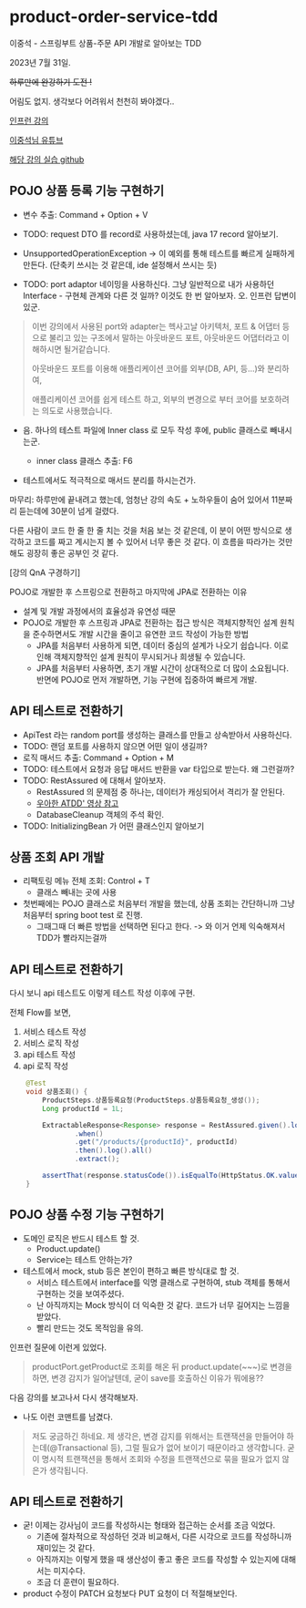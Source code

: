 # product-order-service-tdd

이중석 - 스프링부트 상품-주문 API 개발로 알아보는 TDD

2023년 7월 31일.

~~하루만에 완강하기 도전 !~~

어림도 없지. 생각보다 어려워서 천천히 봐야겠다..

[인프런 강의](https://www.inflearn.com/course/%EC%8A%A4%ED%94%84%EB%A7%81%EB%B6%80%ED%8A%B8-%EC%8B%A4%EC%A0%84-%EC%83%81%ED%92%88%EC%A3%BC%EB%AC%B8-tdd)

[이중석님 유튜브](https://www.youtube.com/@ejoongseok)

[해당 강의 실습 github](https://github.com/ejoongseok/product-order-service)

## POJO 상품 등록 기능 구현하기

- 변수 추출: Command + Option + V

- TODO: request DTO 를 record로 사용하셨는데, java 17 record 알아보기.

- UnsupportedOperationException -> 이 예외를 통해 테스트를 빠르게 실패하게 만든다. (단축키 쓰시는 것 같은데, ide 설정해서 쓰시는 듯)

- TODO: port adaptor 네이밍을 사용하신다. 그냥 일반적으로 내가 사용하던 Interface - 구현체 관계와 다른 것 일까? 이것도 한 번 알아보자.
오. 인프런 답변이 있군.

> 이번 강의에서 사용된 port와 adapter는 헥사고날 아키텍처, 포트 & 어댑터 등으로 불리고 있는 구조에서 말하는 아웃바운드 포트, 아웃바운드 어댑터라고 이해하시면 될거같습니다.
>
> 아웃바운드 포트를 이용해 애플리케이션 코어를 외부(DB, API, 등...)와 분리하여,
>
> 애플리케이션 코어를 쉽게 테스트 하고, 외부의 변경으로 부터 코어를 보호하려는 의도로 사용했습니다.

- 음. 하나의 테스트 파일에 Inner class 로 모두 작성 후에, public 클래스로 빼내시는군.

  - inner class 클래스 추출: F6

- 테스트에서도 적극적으로 매서드 분리를 하시는건가.

마무리: 하루만에 끝내려고 했는데, 엄청난 강의 속도 + 노하우들이 숨어 있어서 11분짜리 듣는데에 30분이 넘게 걸렸다.

다른 사람이 코드 한 줄 한 줄 치는 것을 처음 보는 것 같은데, 이 분이 어떤 방식으로 생각하고 코드를 짜고 계시는지 볼 수 있어서 너무 좋은 것 같다. 이 흐름을 따라가는 것만 해도 굉장히 좋은 공부인 것 같다.

[강의 QnA 구경하기]

POJO로 개발한 후 스프링으로 전환하고 마지막에 JPA로 전환하는 이유
- 설계 및 개발 과정에서의 효율성과 유연성 때문
- POJO로 개발한 후 스프링과 JPA로 전환하는 접근 방식은 객체지향적인 설계 원칙을 준수하면서도 개발 시간을 줄이고 유연한 코드 작성이 가능한 방법
  - JPA를 처음부터 사용하게 되면, 데이터 중심의 설계가 나오기 쉽습니다. 이로 인해 객체지향적인 설계 원칙이 무시되거나 희생될 수 있습니다.
  - JPA를 처음부터 사용하면, 초기 개발 시간이 상대적으로 더 많이 소요됩니다. 반면에 POJO로 먼저 개발하면, 기능 구현에 집중하여 빠르게 개발.

## API 테스트로 전환하기

- ApiTest 라는 random port를 생성하는 클래스를 만들고 상속받아서 사용하신다.
- TODO: 랜덤 포트를 사용하지 않으면 어떤 일이 생길까?
- 로직 매서드 추출: Command + Option + M
- TODO: 테스트에서 요청과 응답 매서드 반환을 var 타입으로 받는다. 왜 그런걸까?
- TODO: RestAssured 에 대해서 알아보자.
  - RestAssured 의 문제점 중 하나는, 데이터가 캐싱되어서 격리가 잘 안된다.
  - [우아한 ATDD' 영상 참고](https://www.youtube.com/watch?v=ITVpmjM4mUE&ab_channel=%EC%9A%B0%EC%95%84%ED%95%9C%ED%85%8C%ED%81%AC)
  - DatabaseCleanup 객체의 주석 확인.
- TODO: InitializingBean 가 어떤 클래스인지 알아보기

## 상품 조회 API 개발
- 리팩토링 메뉴 전체 조회: Control + T
  - 클래스 빼내는 곳에 사용
- 첫번째에는 POJO 클래스로 처음부터 개발을 했는데, 상품 조회는 간단하니까 그냥 처음부터 spring boot test 로 진행.
  - 그때그때 더 빠른 방법을 선택하면 된다고 한다. -> 와 이거 언제 익숙해져서 TDD가 빨라지는걸까

## API 테스트로 전환하기

다시 보니 api 테스트도 이렇게 테스트 작성 이후에 구현.

전체 Flow를 보면,

1. 서비스 테스트 작성
2. 서비스 로직 작성
3. api 테스트 작성
4. api 로직 작성

```java
    @Test
    void 상품조회() {
        ProductSteps.상품등록요청(ProductSteps.상품등록요청_생성());
        Long productId = 1L;

        ExtractableResponse<Response> response = RestAssured.given().log().all()
                .when()
                .get("/products/{productId}", productId)
                .then().log().all()
                .extract();

        assertThat(response.statusCode()).isEqualTo(HttpStatus.OK.value());
    }
```


## POJO 상품 수정 기능 구현하기
- 도메인 로직은 반드시 테스트 할 것.
  - Product.update()
  - Service는 테스트 안하는가?
- 테스트에서 mock, stub 등은 본인이 편하고 빠른 방식대로 할 것.
  - 서비스 테스트에서 interface를 익명 클래스로 구현하여, stub 객체를 통해서 구현하는 것을 보여주셨다.
  - 난 아직까지는 Mock 방식이 더 익숙한 것 같다. 코드가 너무 길어지는 느낌을 받았다.
  - 빨리 만드는 것도 목적임을 유의.

인프런 질문에 이런게 있었다.
> productPort.getProduct로 조회를 해온 뒤 product.update(~~~)로 변경을 하면, 변경 감지가 일어날텐데, 굳이 save를 호출하신 이유가 뭐에용??

다음 강의를 보고나서 다시 생각해보자.
- 나도 이런 코맨트를 남겼다.
> 저도 궁금하긴 하네요. 제 생각은, 변경 감지를 위해서는 트랜잭션을 만들어야 하는데(@Transactional 등),  그럴 필요가 없어 보이기 때문이라고 생각합니다. 굳이 명시적 트랜잭션을 통해서 조회와 수정을 트랜잭션으로 묶을 필요가 없지 않은가 생각됩니다.

## API 테스트로 전환하기
- 굳! 이제는 강사님이 코드를 작성하시는 형태와 접근하는 순서를 조금 익었다.
  - 기존에 절차적으로 작성하던 것과 비교해서, 다른 시각으로 코드를 작성하니까 재미있는 것 같다.
  - 아직까지는 이렇게 했을 때 생산성이 좋고 좋은 코드를 작성할 수 있는지에 대해서는 미지수다.
  - 조금 더 훈련이 필요하다.
- product 수정이 PATCH 요청보다 PUT 요청이 더 적절해보인다.
